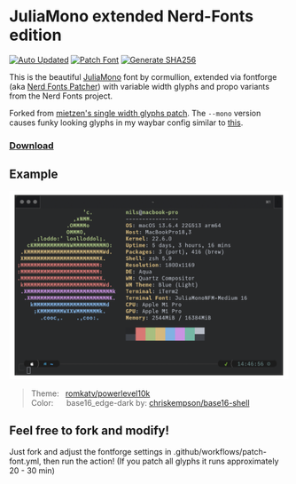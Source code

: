 # JuliaMono extended Nerd-Fonts edition
[![Auto Updated](https://github.com/dendarrion/juliamono-nerd-font-variant/actions/workflows/auto-update.yml/badge.svg)](https://github.com/dendarrion/juliamono-nerd-font-variant/actions/workflows/auto-update.yml) [![Patch Font](https://github.com/dendarrion/juliamono-nerd-font-variant/actions/workflows/patch-font.yml/badge.svg)](https://github.com/dendarrion/juliamono-nerd-font-variant/actions/workflows/patch-font.yml) [![Generate SHA256](https://github.com/dendarrion/juliamono-nerd-font-variant/actions/workflows/release_sha.yml/badge.svg)](https://github.com/dendarrion/juliamono-nerd-font-variant/actions/workflows/release_sha.yml)

This is the beautiful [JuliaMono](https://github.com/cormullion/juliamono) font by cormullion, extended via fontforge (aka [Nerd Fonts Patcher](https://github.com/ryanoasis/nerd-fonts#font-patcher)) with variable width glyphs and propo variants from the Nerd Fonts project.

Forked from [mietzen's single width glyphs patch](https://github.com/mietzen/juliamono-nerd-font). The `--mono` version causes funky looking glyphs in my waybar config similar to [this](https://old.reddit.com/r/voidlinux/comments/10o6yql/nerdfont_glyphs_too_small_on_waybar).

### [Download](https://github.com/mietzen/juliamono-nerd-font/releases/download/v0.054/fonts.zip)

## Example

![preview](./preview.png)

>Theme:&nbsp;&nbsp;&nbsp;[romkatv/powerlevel10k](https://github.com/romkatv/powerlevel10k)\
>Color:&nbsp;&nbsp;&nbsp;&nbsp;&nbsp;&nbsp;base16_edge-dark by: [chriskempson/base16-shell](https://github.com/chriskempson/base16-shell)

## Feel free to fork and modify!

Just fork and adjust the fontforge settings in .github/workflows/patch-font.yml, then run the action! (If you patch all glyphs it runs approximately 20 - 30 min)
